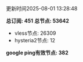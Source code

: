 更新时间2025-08-01 13:28:48

**总订阅: 451**
**总节点: 53642**
- vless节点: 26309
- hysteria2节点: 12

**google ping有效节点: 382**

